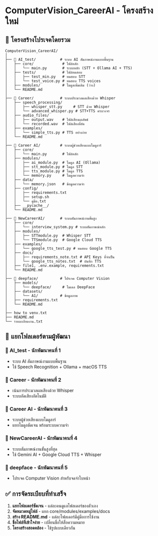 # ComputerVision_CareerAI - โครงสร้างใหม่

## 📁 โครงสร้างโปรเจคโดยรวม

```
ComputerVision_CareerAI/
│
├── 📂 AI_test/           # ระบบ AI สัมภาษณ์งานแบบพื้นฐาน
│   ├── core/             # ไฟล์หลัก
│   │   └── main.py       # ระบบหลัก (STT + Ollama AI + TTS)
│   ├── tests/            # ไฟล์ทดสอบ
│   │   ├── test_min.py   # ทดสอบ STT
│   │   └── test_voice.py # ทดสอบ TTS voices
│   ├── modules/          # โมดูลเพิ่มเติม (ว่าง)
│   └── README.md
│
├── 📂 Career/            # ระบบประมวลผลเสียงด้วย Whisper
│   ├── speech_processing/
│   │   ├── whisper_stt.py     # STT ด้วย Whisper
│   │   └── advanced_whisper.py # STT+TTS ครบวงจร
│   ├── audio_files/
│   │   ├── output.wav    # ไฟล์เสียงผลลัพธ์
│   │   └── recorded.wav  # ไฟล์เสียงที่อัด
│   ├── examples/
│   │   └── simple_tts.py # TTS อย่างง่าย
│   └── README.md
│
├── 📂 Career AI/         # ระบบผู้ช่วยเสียงแบบโมดูลาร์
│   ├── core/
│   │   └── main.py       # ไฟล์หลัก
│   ├── modules/
│   │   ├── ai_module.py  # โมดูล AI (Ollama)
│   │   ├── stt_module.py # โมดูล STT
│   │   ├── tts_module.py # โมดูล TTS
│   │   └── memory.py     # โมดูลความจำ
│   ├── data/
│   │   └── memory.json   # ข้อมูลความจำ
│   ├── config/
│   │   ├── requirements.txt
│   │   ├── setup.sh
│   │   └── คู่มือ.txt
│   ├── __pycache__/
│   └── README.md
│
├── 📂 NewCareerAI/       # ระบบสัมภาษณ์งานขั้นสูง
│   ├── core/
│   │   └── interview_system.py # ระบบสัมภาษณ์หลัก
│   ├── modules/
│   │   ├── STTmodule.py  # Whisper STT
│   │   └── TTSmodule.py  # Google Cloud TTS
│   ├── examples/
│   │   └── google_tts_test.py # ทดสอบ Google TTS
│   ├── docs/
│   │   ├── requirements_note.txt # API Keys ที่จำเป็น
│   │   └── google_tts_notes.txt  # บันทึก TTS
│   ├── file1, .env.example, requirements.txt
│   └── README.md
│
├── 📂 deepface/          # โปรเจค Computer Vision
│   ├── models/
│   │   └── deepface/     # โมเดล DeepFace
│   ├── datasets/
│   │   └── A1/          # ข้อมูลภาพ
│   ├── requirements.txt
│   └── README.md
│
├── how to venv.txt
├── README.md
└── รายละเอียดงาน.txt
```

## 🎯 แยกโฟลเดอร์ตามผู้พัฒนา

### 👤 **AI_test** - นักพัฒนาคนที่ 1
- ระบบ AI สัมภาษณ์งานแบบพื้นฐาน
- ใช้ Speech Recognition + Ollama + macOS TTS

### 👤 **Career** - นักพัฒนาคนที่ 2  
- เน้นการประมวลผลเสียงด้วย Whisper
- ระบบอัดเสียงอัตโนมัติ

### 👤 **Career AI** - นักพัฒนาคนที่ 3
- ระบบผู้ช่วยเสียงแบบโมดูลาร์
- แยกโมดูลชัดเจน พร้อมระบบความจำ

### 👤 **NewCareerAI** - นักพัฒนาคนที่ 4
- ระบบสัมภาษณ์งานขั้นสูงที่สุด
- ใช้ Gemini AI + Google Cloud TTS + Whisper

### 👤 **deepface** - นักพัฒนาคนที่ 5
- โปรเจค Computer Vision สำหรับจดจำใบหน้า

## ✅ การจัดระเบียบที่ทำเสร็จ

1. **แยกโฟลเดอร์ชัดเจน** - แต่ละคนดูแลโฟลเดอร์ของตัวเอง
2. **จัดหมวดหมู่ไฟล์** - แยก core/modules/examples/docs
3. **สร้าง README.md** - แต่ละโฟลเดอร์มีคู่มือการใช้งาน
4. **ชื่อไฟล์ที่เข้าใจง่าย** - เปลี่ยนชื่อให้สื่อความหมาย
5. **โครงสร้างสอดคล้อง** - ใช้รูปแบบเดียวกัน
